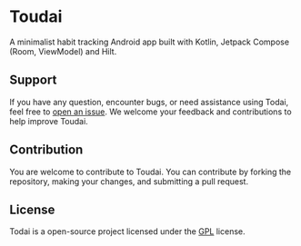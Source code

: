 # Toudai
A minimalist habit tracking Android app built with Kotlin, Jetpack Compose (Room, ViewModel) and Hilt.

## Support
If you have any question, encounter bugs, or need assistance using Todai, feel free to [open an issue](https://github.com/Sacroxz/Todai/issues). We welcome your feedback and contributions to help improve Toudai.

## Contribution
You are welcome to contribute to Toudai. You can contribute by forking the repository, making your changes, and submitting a pull request.

## License
Todai is a open-source project licensed under the [GPL](LICENSE) license.
